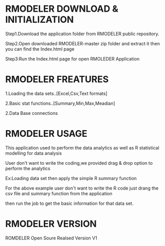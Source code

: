 # RMODELER DOWNLOAD & INITIALIZATION





Step1.Download the application folder from RMODELER public repository.




Step2.Open downloaded  RMODELER-master zip folder and extract it then you can find the Index.html page 





Step3:Run the Index.html page for open RMOLEDER Application

# RMODELER FREATURES

1.Loading the data sets..[Excel,Csv,Text formats]


2.Basic stat functions..[Summary,Min,Max,Meadian]


2.Data Base connections


# RMODELER  USAGE

This application used to perform the data analytics as well as R statistical modelling for data analysis

User don't want to write the coding,we provided drag & drop option to perform the analytics


Ex:Loading data set then apply the simple R summary function


For the above example user don't want to write the R code just drang the csv file and summary function from the application

then run the job to get the basic information for that data set. 

# RMODELER  VERSION 

ROMDELER Open Soure Realsed Version V1 
